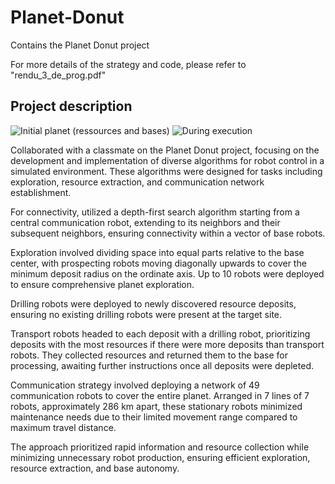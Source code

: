 # Planet-Donut
Contains the Planet Donut project

For more details of the strategy and code, please refer to "rendu_3_de_prog.pdf"

## Project description

![Initial planet (ressources and bases)](/img/c1.png)
![During execution](/img/c2.png)

Collaborated with a classmate on the Planet Donut project, focusing on the development and implementation of diverse algorithms for robot control in a simulated environment. These algorithms were designed for tasks including exploration, resource extraction, and communication network establishment.

For connectivity, utilized a depth-first search algorithm starting from a central communication robot, extending to its neighbors and their subsequent neighbors, ensuring connectivity within a vector of base robots.

Exploration involved dividing space into equal parts relative to the base center, with prospecting robots moving diagonally upwards to cover the minimum deposit radius on the ordinate axis. Up to 10 robots were deployed to ensure comprehensive planet exploration.

Drilling robots were deployed to newly discovered resource deposits, ensuring no existing drilling robots were present at the target site.

Transport robots headed to each deposit with a drilling robot, prioritizing deposits with the most resources if there were more deposits than transport robots. They collected resources and returned them to the base for processing, awaiting further instructions once all deposits were depleted.

Communication strategy involved deploying a network of 49 communication robots to cover the entire planet. Arranged in 7 lines of 7 robots, approximately 286 km apart, these stationary robots minimized maintenance needs due to their limited movement range compared to maximum travel distance.

The approach prioritized rapid information and resource collection while minimizing unnecessary robot production, ensuring efficient exploration, resource extraction, and base autonomy.
